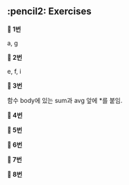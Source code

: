 <h2>:pencil2: Exercises</h2>

**:pushpin: 1번**

a, g<br>

**:pushpin: 2번**

e, f, i<br>

**:pushpin: 3번**

함수 body에 있는 sum과 avg 앞에 *를 붙임.<br>

**:pushpin: 4번**

**:pushpin: 5번**

**:pushpin: 6번**

**:pushpin: 7번**

**:pushpin: 8번**
